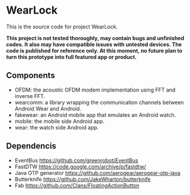 # WearLock

This is the source code for project WearLock.

__This project is not tested thoroughly, may contain bugs and unfinished codes. It also may have compatible issues with untested devices. The code is published for reference only. At this moment, no future plan to turn this prototype into full featured app or product.__


## Components

- OFDM: the acoustic OFDM modem implementation using FFT and inverse FFT.
- wearcomm: a library wrapping the communication channels between Android Wear and Android.
- fakewear: an Android mobile app that emulates an Android watch.
- mobile: the mobile side Android app.
- wear: the watch side Android app.


## Dependencis

- EventBus https://github.com/greenrobot/EventBus
- FastDTW https://code.google.com/archive/p/fastdtw/
- Java OTP generator https://github.com/aerogear/aerogear-otp-java
- Butterknife https://github.com/JakeWharton/butterknife
- Fab https://github.com/Clans/FloatingActionButton

